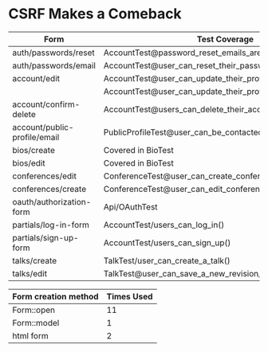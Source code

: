 # CSRF Makes a Comeback #

| Form                            | Test Coverage                                                | New |
|---------------------------------|--------------------------------------------------------------|-----|
| auth/passwords/reset            | AccountTest@password_reset_emails_are_sent_for_valid_users() | * |
| auth/passwords/email            | AccountTest@user_can_reset_their_password_from_email_link() | * |
| account/edit                    | AccountTest@user_can_update_their_profile() | * |
|                                 | AccountTest@user_can_update_their_profile_picture() | * |
| account/confirm-delete          | AccountTest@users_can_delete_their_accounts() | |
| account/public-profile/email    | PublicProfileTest@user_can_be_contacted_from_profile()  | ! |
| bios/create                     | Covered in BioTest | * |
| bios/edit                       | Covered in BioTest | * |
| conferences/edit                | ConferenceTest@user_can_create_conference() | | 
| conferences/create              | ConferenceTest@user_can_edit_conference() | * |
| oauth/authorization-form        | Api/OAuthTest | | 
| partials/log-in-form            | AccountTest/users_can_log_in() | |
| partials/sign-up-form           | AccountTest/users_can_sign_up() | |
| talks/create                    | TalkTest/user_can_create_a_talk() | | 
| talks/edit                      | TalkTest@user_can_save_a_new_revision_of_a_talk() |

| Form creation method | Times Used |
|----------------------|------------|
| Form::open           | 11         |
| Form::model          | 1          |
| html form            | 2          |
